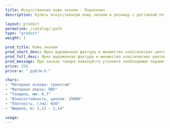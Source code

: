 ```yaml
---
title: Искусственная кожа эконом - Поролоныч
description: Купить искусственную кожу эконом в розницу с доставкой по Москве.

layout: product
permalink: /catalog/:path
type: "product"
weight: 1

prod_title: Кожа эконом
prod_short_desc: Ярко выраженная фактура и множество классических цветов. Отличное сочетание цены и качества.
prod_full_desc: Ярко выраженная фактура и множество классических цветов. Отличное сочетание цены и качества.
prod_message: При заказе товара пожалуйста уточните необходимые параметры (цвет и количество).
price: 250
price-a: " руб/м.п."

chars:
- "Материал основы: трикотаж"
- "Материал верха: ПВХ"
- "Толщина, мм: 0,7"
- "Износостойкость, циклов: 25000"
- "Плотность, г/м2: 650"
- "Ширина, м: 1,12 - 1,14"

usage:
---
```


